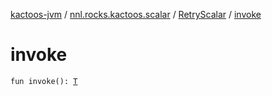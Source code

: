 [kactoos-jvm](../../index.md) / [nnl.rocks.kactoos.scalar](../index.md) / [RetryScalar](index.md) / [invoke](./invoke.md)

# invoke

`fun invoke(): `[`T`](index.md#T)